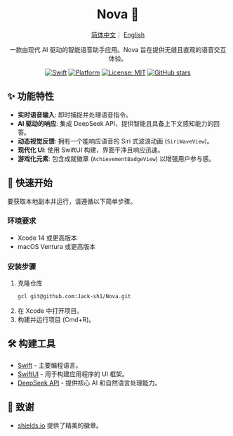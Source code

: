 <h1 align="center">Nova 🚀</h1>
<div align="center">
<p align="center">
  <a href="./Chinese.md">简体中文</a>｜
  <a href="./README.md">English</a>
</p>
一款由现代 AI 驱动的智能语音助手应用。Nova 旨在提供无缝且直观的语音交互体验。


<p align="center">

[![Swift](https://img.shields.io/badge/Swift-5.0-orange.svg)](https://swift.org/)
[![Platform](https://img.shields.io/badge/platform-iOS%20%7C%20macOS-lightgrey.svg)](https://www.apple.com/swift/)
[![License: MIT](https://img.shields.io/badge/License-MIT-yellow.svg)](https://opensource.org/licenses/MIT)
[![GitHub stars](https://img.shields.io/github/stars/Jack-sh1/Nova?style=social)](https://github.com/Jack-sh1/Nova/stargazers)
</p>

</div>


## ✨ 功能特性

- **实时语音输入**: 即时捕捉并处理语音指令。
- **AI 驱动的响应**: 集成 DeepSeek API，提供智能且具备上下文感知能力的回答。
- **动态视觉反馈**: 拥有一个能响应语音的 Siri 式波浪动画 (`SiriWaveView`)。
- **现代化 UI**: 使用 SwiftUI 构建，界面干净且响应迅速。
- **游戏化元素**: 包含成就徽章 (`AchievementBadgeView`) 以增强用户参与感。

## 🚀 快速开始

要获取本地副本并运行，请遵循以下简单步骤。

### 环境要求

- Xcode 14 或更高版本
- macOS Ventura 或更高版本

### 安装步骤

1. 克隆仓库
   ```sh
   gcl git@github.com:Jack-sh1/Nova.git
   ```
2. 在 Xcode 中打开项目。
3. 构建并运行项目 (Cmd+R)。

## 🛠️ 构建工具

* [Swift](https://www.swift.org/) - 主要编程语言。
* [SwiftUI](https://developer.apple.com/xcode/swiftui/) - 用于构建应用程序的 UI 框架。
* [DeepSeek API](https://www.deepseek.com/) - 提供核心 AI 和自然语言处理能力。

## 🙏 致谢

- [shields.io](https://shields.io/) 提供了精美的徽章。
